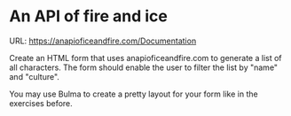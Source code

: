 An API of fire and ice
======================

URL: https://anapioficeandfire.com/Documentation

Create an HTML form that uses anapioficeandfire.com to generate a list of all characters. The form should enable the user to filter the list by "name" and "culture".

You may use Bulma to create a pretty layout for your form like in the exercises before.